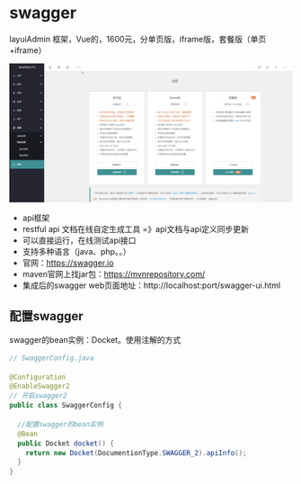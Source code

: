 # swagger

layuiAdmin 框架，Vue的，1600元，分单页版，iframe版，套餐版（单页+iframe）

![image-20210114064356594](../frontend/resources/image/layui.png)

- api框架
- restful api 文档在线自定生成工具 =》api文档与api定义同步更新
- 可以直接运行，在线测试api接口
- 支持多种语言（java、php。。）
- 官网：https://swagger.io
- maven官网上找jar包：https://mvnrepository.com/
- 集成后的swagger web页面地址：http://localhost:port/swagger-ui.html



## 配置swagger

swagger的bean实例：Docket。使用注解的方式

```java
// SwaggerConfig.java

@Configuration
@EnableSwagger2
// 开启swagger2
public class SwaggerConfig {

  //配置swagger的bean实例
  @Bean
  public Docket docket() {
    return new Docket(DocumentionType.SWAGGER_2).apiInfo();
  }
}
```


